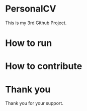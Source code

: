 # PersonalCV
This is my 3rd Github Project.

# How to run

# How to contribute

# Thank you
Thank you for your support.